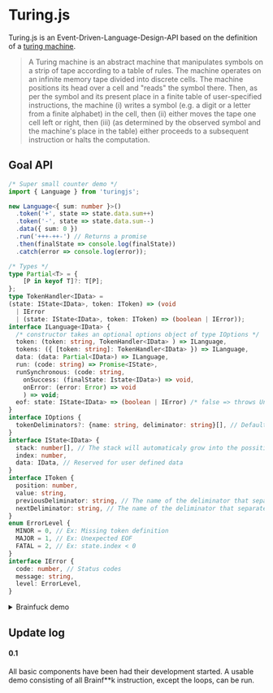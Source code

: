 # Turing.js
Turing.js is an Event-Driven-Language-Design-API based on the definition of a  [turing machine](https://en.wikipedia.org/wiki/Turing_machine).

> A Turing machine is an abstract machine that manipulates symbols on a strip of tape according to a table of rules.
> The machine operates on an infinite memory tape divided into discrete cells. The machine positions its head over a cell and "reads"  the symbol there. Then, as per the symbol and its present place in a finite table of user-specified instructions, the machine (i) writes a symbol (e.g. a digit or a letter from a finite alphabet) in the cell, then (ii) either moves the tape one cell left or right, then (iii) (as determined by the observed symbol and the machine's place in the table) either proceeds to a subsequent instruction or halts the computation.

## Goal API

```ts
/* Super small counter demo */
import { Language } from 'turingjs';

new Language<{ sum: number }>()
  .token('+', state => state.data.sum++)
  .token('-', state => state.data.sum--)
  .data({ sum: 0 })
  .run('+++-++-') // Returns a promise 
  .then(finalState => console.log(finalState))
  .catch(error => console.log(error));
```

```ts
/* Types */
type Partial<T> = {
    [P in keyof T]?: T[P];
};
type TokenHandler<IData> = 
(state: IState<IData>, token: IToken) => (void 
  | IError 
  | (state: IState<IData>, token: IToken) => (boolean | IError));
interface ILanguage<IData> {
  /* constructor takes an optional options object of type IOptions */
  token: (token: string, TokenHandler<IData> ) => ILanguage,
  tokens: ({ [token: string]: TokenHandler<IData> }) => ILanguage,
  data: (data: Partial<IData>) => ILanguage,
  run: (code: string) => Promise<IState>,
  runSynchronous: (code: string, 
    onSuccess: (finalState: Istate<IData>) => void, 
    onError: (error: Error) => void
    ) => void; 
  eof: state: IState<IData> => (boolean | IError) /* false => throws UnexpectedEOFError */,
}
interface IOptions {
  tokenDeliminators?: {name: string, deliminator: string}[], // Default is [{name: 'empty', deliminator: ''}]
}
interface IState<IData> {
  stack: number[], // The stack will automaticaly grow into the possitive indecies
  index: number,
  data: IData, // Reserved for user defined data
}
interface IToken {
  position: number,
  value: string,
  previousDeliminator: string, // The name of the deliminator that separated this token from the previous one
  nextDeliminator: string, // The name of the deliminator that separates this token from the next one
}
enum ErrorLevel {
  MINOR = 0, // Ex: Missing token definition
  MAJOR = 1, // Ex: Unexpected EOF
  FATAL = 2, // Ex: state.index < 0
}
interface IError {
  code: number, // Status codes
  message: string,
  level: ErrorLevel,
}
```

<details>
<summary>Brainfuck demo</summary>

```ts
/* Demo */
import { Language } from 'turingjs';

interface MyData {
  in: string[],
  out: string[],
  loops: number[],
}
let myLanguage = new Language<MyData>()
  .tokens({
    '+': (state, token) => state.stack[state.index]++,
    '-': (state, token) => state.stack[state.index]--,
    '>': (state, token) => state.index++,
    '<': (state, token) => state.index--,
    ',': (state, token) => state.stack[state.index] = state.data.in.shift().charCodeAt(0),
    '.': (state, token) => state.data.out.push(String.fromCharCode(state.stack[state.index])),
    '[': (state, token) => {
      if (state.stack[state.index] === 0) {
        let i = 1;
        return (state, token) => {
          // If you return a function, it will be called instead of any token function for every token untill you return true.
          if (token.value === '[') { i++; }
          if (token.value === ']') { i--; }
          return i === 0;
        };
      } else {
        state.data.loops.push(token.position)
      }
    },
    ']': (state, token) => state.position = state.data.loops.pop(),
    '*': (state, token) => {
      // * is not a wildcard
      return {
        code: 1337,
        message: 'If you return an error, it will be thrown',
        level: ErrorLevel.MINOR,
      };
    },
  }).eof(state => state.data.loops.length === 0 /* Fails if we have opned more loops than we close */);

let code = '+++[->,.+++.<]';
let programPromise = myLanguage.data({
  in: 'ABC'.split(''),
  out: [],
  loops: [],
}).run(code);

programPromise
  .then(finalState => console.log(finalState.data.out.join('')) /* ADBECF */)
  .catch(error => console.log(error));
```
</details>

## Update log

#### 0.1
All basic components have been had their development started.
A usable demo consisting of all Brainf**k instruction, except the loops, can be run.